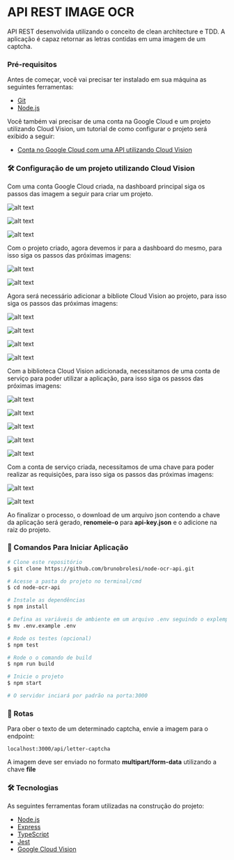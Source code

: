# API REST IMAGE OCR

API REST desenvolvida utilizando o conceito de clean architecture e TDD. A aplicação é capaz retornar as letras contidas em uma imagem de um captcha.

### Pré-requisitos

Antes de começar, você vai precisar ter instalado em sua máquina as seguintes ferramentas:
- [Git](https://git-scm.com)
- [Node.js](https://nodejs.org/en/)

Você também vai precisar de uma conta na Google Cloud e um projeto utilizando Cloud Vision, um tutorial de como configurar o projeto será exibido a seguir:
- [Conta no Google Cloud com uma API utilizando Cloud Vision](https://cloud.google.com/)

### 🛠 Configuração de um projeto utilizando Cloud Vision

Com uma conta Google Cloud criada, na dashboard principal siga os passos das imagem a seguir para criar um projeto.

![alt text](doc/vision/1.png)

![alt text](doc/vision/2.png)

![alt text](doc/vision/3.png)

Com o projeto criado, agora devemos ir para a dashboard do mesmo, para isso siga os passos das próximas imagens:

![alt text](doc/vision/4.png)

![alt text](doc/vision/5.png)

Agora será necessário adicionar a bibliote Cloud Vision ao projeto, para isso siga os passos das próximas imagens:

![alt text](doc/vision/6.png)

![alt text](doc/vision/7.png)

![alt text](doc/vision/8.png)

![alt text](doc/vision/9.png)

Com a biblioteca Cloud Vision adicionada, necessitamos de uma conta de serviço para poder utilizar a aplicação, para isso siga os passos das próximas imagens:

![alt text](doc/vision/10.png)

![alt text](doc/vision/11.png)

![alt text](doc/vision/12.png)

![alt text](doc/vision/13.png)

![alt text](doc/vision/14.png)

Com a conta de serviço criada, necessitamos de uma chave para poder realizar as requisições, para isso siga os passos das próximas imagens:

![alt text](doc/vision/15.png)

![alt text](doc/vision/16.png)

Ao finalizar o processo, o download de um arquivo json contendo a chave da aplicação será gerado, **renomeie-o** para **api-key.json** e o adicione na raiz do projeto.

### 🎲 Comandos Para Iniciar Aplicação

```bash
# Clone este repositório
$ git clone https://github.com/brunobrolesi/node-ocr-api.git

# Acesse a pasta do projeto no terminal/cmd
$ cd node-ocr-api

# Instale as dependências
$ npm install

# Defina as variáveis de ambiente em um arquivo .env seguindo o explempo fornecido, pode-se apenas renomea-lo para .env para facilitar o processo
$ mv .env.example .env

# Rode os testes (opcional)
$ npm test

# Rode o o comando de build
$ npm run build

# Inicie o projeto
$ npm start

# O servidor inciará por padrão na porta:3000
```

### 🛫 Rotas

Para ober o texto de um determinado captcha, envie a imagem para o endpoint:

`localhost:3000/api/letter-captcha`

A imagem deve ser enviado no formato **multipart/form-data** utilizando a chave **file**

### 🛠 Tecnologias

As seguintes ferramentas foram utilizadas na construção do projeto:

- [Node.js](https://nodejs.org/en/)
- [Express](https://expressjs.com/pt-br/)
- [TypeScript](https://www.typescriptlang.org/)
- [Jest](https://jestjs.io/pt-BR/)
- [Google Cloud Vision](https://cloud.google.com/vision)
